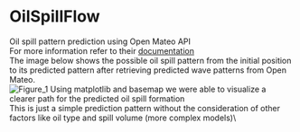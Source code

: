 # OilSpillFlow
Oil spill pattern prediction using Open Mateo API\
For more information refer to their [documentation](https://open-meteo.com/en/docs)\
The image below shows the possible oil spill pattern from the initial position to its predicted pattern after retrieving predicted wave patterns from Open Mateo.\
![Figure_1](https://github.com/user-attachments/assets/53fbba8b-8afe-4978-a6de-c5e54ad98800)
Using matplotlib and basemap we were able to visualize a clearer path for the predicted oil spill formation\
This is just a simple prediction pattern without the consideration of other factors like oil type and spill volume (more complex models)\

